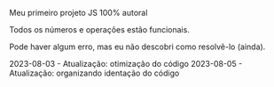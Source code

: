 Meu primeiro projeto JS 100% autoral

Todos os números e operações estão funcionais.

Pode haver algum erro, mas eu não descobri como resolvê-lo (ainda).

2023-08-03 - Atualização: otimização do código
2023-08-05 - Atualização: organizando identação do código

